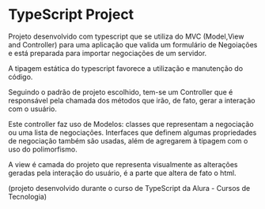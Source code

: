 # TypeScript Project

Projeto desenvolvido com typescript que se utiliza do MVC (Model,View and Controller) para uma aplicação que valida um formulário de Negoiações e está preparada para importar negociações de um servidor.

A tipagem estática do typescript favorece a utilização e manutenção do código.

Seguindo o padrão de projeto escolhido, tem-se um Controller que é responsável pela chamada dos métodos que irão, de fato, gerar a interação com o usuário.

Este controller faz uso de Modelos: classes que representam a negociação ou uma lista de negociações. Interfaces que definem algumas propriedades de negociação também são usadas, além de agregarem à tipagem com o uso do polimorfismo.

A view é camada do projeto que representa visualmente as alterações geradas pela interação do usuário, é a parte que altera de fato o html.

(projeto desenvolvido durante o curso de TypeScript da Alura - Cursos de Tecnologia)
